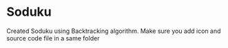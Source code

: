 # Soduku
Created Soduku using Backtracking algorithm. 
Make sure you add icon and source code file in a same folder
